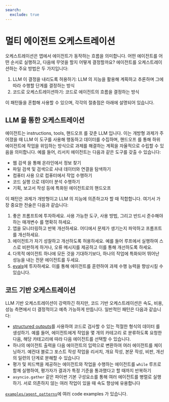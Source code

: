```yaml
---
search:
  exclude: true
---
```

# 멀티 에이전트 오케스트레이션

오케스트레이션은 앱에서 에이전트가 동작하는 흐름을 의미합니다. 어떤 에이전트를 어떤 순서로 실행하고, 다음에 무엇을 할지 어떻게 결정할까요? 에이전트를 오케스트레이션하는 주요 방법은 두 가지입니다:

1. LLM 이 결정을 내리도록 허용하기: LLM 의 지능을 활용해 계획하고 추론하며 그에 따라 수행할 단계를 결정하는 방식
2. 코드로 오케스트레이션하기: 코드로 에이전트의 흐름을 결정하는 방식

이 패턴들을 혼합해 사용할 수 있으며, 각각의 절충점은 아래에 설명되어 있습니다.

## LLM 을 통한 오케스트레이션

에이전트는 instructions, tools, 핸드오프 를 갖춘 LLM 입니다. 이는 개방형 과제가 주어졌을 때 LLM 이 도구를 사용해 행동하고 데이터를 수집하며, 핸드오프 를 통해 하위 에이전트에 작업을 위임하는 방식으로 과제를 해결하는 계획을 자율적으로 수립할 수 있음을 의미합니다. 예를 들어, 리서치 에이전트는 다음과 같은 도구를 갖출 수 있습니다:

- 웹 검색 을 통해 온라인에서 정보 찾기
- 파일 검색 및 검색으로 사내 데이터와 연결을 탐색하기
- 컴퓨터 사용 으로 컴퓨터에서 작업 수행하기
- 코드 실행 으로 데이터 분석 수행하기
- 기획, 보고서 작성 등에 특화된 에이전트로의 핸드오프

이 패턴은 과제가 개방형이고 LLM 의 지능에 의존하고자 할 때 적합합니다. 여기서 가장 중요한 전술은 다음과 같습니다:

1. 좋은 프롬프트에 투자하세요. 사용 가능한 도구, 사용 방법, 그리고 반드시 준수해야 하는 매개변수 를 명확히 하세요.
2. 앱을 모니터링하고 반복 개선하세요. 어디에서 문제가 생기는지 파악하고 프롬프트를 개선하세요.
3. 에이전트가 자기 성찰하고 개선하도록 허용하세요. 예를 들어 루프에서 실행하여 스스로 비판하게 하거나, 오류 메시지를 제공하고 이를 통해 개선하도록 하세요.
4. 다목적 에이전트 하나에 모든 것을 기대하기보다, 하나의 작업에 특화되어 뛰어난 성능을 내는 전문 에이전트를 두세요.
5. [evals](https://platform.openai.com/docs/guides/evals)에 투자하세요. 이를 통해 에이전트를 훈련하여 과제 수행 능력을 향상시킬 수 있습니다.

## 코드 기반 오케스트레이션

LLM 기반 오케스트레이션이 강력하긴 하지만, 코드 기반 오케스트레이션은 속도, 비용, 성능 측면에서 더 결정적이고 예측 가능하게 만듭니다. 일반적인 패턴은 다음과 같습니다:

- [structured outputs](https://platform.openai.com/docs/guides/structured-outputs)를 사용하여 코드로 검사할 수 있는 적절한 형식의 데이터 를 생성하기. 예를 들어, 에이전트에게 작업을 몇 개의 카테고리 로 분류하도록 요청한 다음, 해당 카테고리에 따라 다음 에이전트를 선택할 수 있습니다.
- 하나의 에이전트 출력을 다음 에이전트의 입력으로 변환하여 여러 에이전트를 체이닝하기. 예컨대 블로그 포스트 작성 작업을 리서치, 개요 작성, 본문 작성, 비판, 개선의 일련의 단계로 분해할 수 있습니다
- 평가 및 피드백을 제공하는 에이전트와 작업을 수행하는 에이전트를 `while` 루프로 함께 실행하여, 평가자가 결과가 특정 기준을 통과했다고 할 때까지 반복하기
- `asyncio.gather` 같은 파이썬 기본 구성요소를 통해 여러 에이전트를 병렬로 실행하기. 서로 의존하지 않는 여러 작업이 있을 때 속도 향상에 유용합니다

[`examples/agent_patterns`](https://github.com/openai/openai-agents-python/tree/main/examples/agent_patterns)에 여러 code examples 가 있습니다.